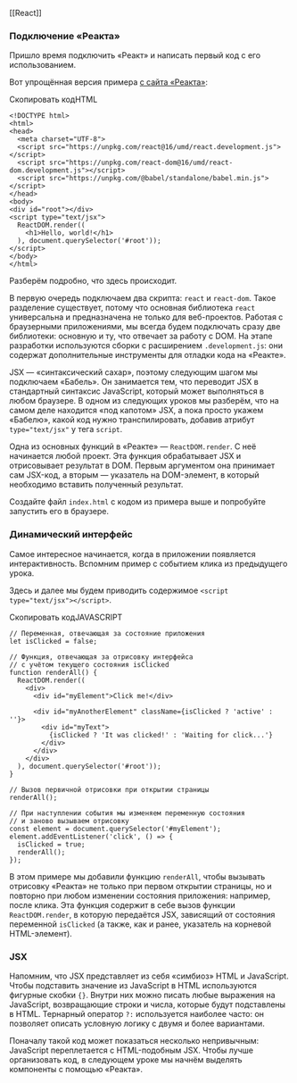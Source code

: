 [[React]]

### Подключение «Реакта»

Пришло время подключить «Реакт» и написать первый код с его использованием.

Вот упрощённая версия примера [с сайта «Реакта»](https://ru.reactjs.org/docs/getting-started.html):

Скопировать кодHTML

```
<!DOCTYPE html>
<html>
<head>
  <meta charset="UTF-8">
  <script src="https://unpkg.com/react@16/umd/react.development.js"></script>
  <script src="https://unpkg.com/react-dom@16/umd/react-dom.development.js"></script>
  <script src="https://unpkg.com/@babel/standalone/babel.min.js"></script>
</head>
<body>
<div id="root"></div>
<script type="text/jsx">
  ReactDOM.render((
    <h1>Hello, world!</h1>
  ), document.querySelector('#root'));
</script>
</body>
</html> 
```

Разберём подробно, что здесь происходит.

В первую очередь подключаем два скрипта: `react` и `react-dom`. Такое разделение существует, потому что основная библиотека `react` универсальна и предназначена не только для веб-проектов. Работая с браузерными приложениями, мы всегда будем подключать сразу две библиотеки: основную и ту, что отвечает за работу с DOM. На этапе разработки используются сборки с расширением `.development.js`: они содержат дополнительные инструменты для отладки кода на «Реакте».

JSX — «синтаксический сахар», поэтому следующим шагом мы подключаем «Бабель». Он занимается тем, что переводит JSX в стандартный синтаксис JavaScript, который может выполняться в любом браузере. В одном из следующих уроков мы разберём, что на самом деле находится «под капотом» JSX, а пока просто укажем «Бабелю», какой код нужно транспилировать, добавив атрибут `type="text/jsx"` у тега `script`.

Одна из основных функций в «Реакте» — `ReactDOM.render`. С неё начинается любой проект. Эта функция обрабатывает JSX и отрисовывает результат в DOM. Первым аргументом она принимает сам JSX-код, а вторым — указатель на DOM-элемент, в который необходимо вставить полученный результат.

Создайте файл `index.html` с кодом из примера выше и попробуйте запустить его в браузере.

### Динамический интерфейс

Самое интересное начинается, когда в приложении появляется интерактивность. Вспомним пример с событием клика из предыдущего урока.

Здесь и далее мы будем приводить содержимое `<script type="text/jsx"></script>`.

Скопировать кодJAVASCRIPT

```
// Переменная, отвечающая за состояние приложения
let isClicked = false;

// Функция, отвечающая за отрисовку интерфейса
// с учётом текущего состояния isClicked
function renderAll() {
  ReactDOM.render((
    <div>
      <div id="myElement">Click me!</div>

      <div id="myAnotherElement" className={isClicked ? 'active' : ''}>
        <div id="myText">
          {isClicked ? 'It was clicked!' : 'Waiting for click...'}
        </div>
      </div>
    </div>
  ), document.querySelector('#root'));
}

// Вызов первичной отрисовки при открытии страницы
renderAll();

// При наступлении события мы изменяем переменную состояния
// и заново вызываем отрисовку
const element = document.querySelector('#myElement');
element.addEventListener('click', () => {
  isClicked = true;
  renderAll();
}); 
```

В этом примере мы добавили функцию `renderAll`, чтобы вызывать отрисовку «Реакта» не только при первом открытии страницы, но и повторно при любом изменении состояния приложения: например, после клика. Эта функция содержит в себе вызов функции `ReactDOM.render`, в которую передаётся JSX, зависящий от состояния переменной `isClicked` (а также, как и ранее, указатель на корневой HTML-элемент).

### JSX

Напомним, что JSX представляет из себя «симбиоз» HTML и JavaScript. Чтобы подставить значение из JavaScript в HTML используются фигурные скобки `{}`. Внутри них можно писать любые выражения на JavaScript, возвращающие строки и числа, которые будут подставлены в HTML. Тернарный оператор `?:` используется наиболее часто: он позволяет описать условную логику с двумя и более вариантами.

Поначалу такой код может показаться несколько непривычным: JavaScript переплетается с HTML-подобным JSX. Чтобы лучше организовать код, в следующем уроке мы начнём выделять компоненты с помощью «Реакта».